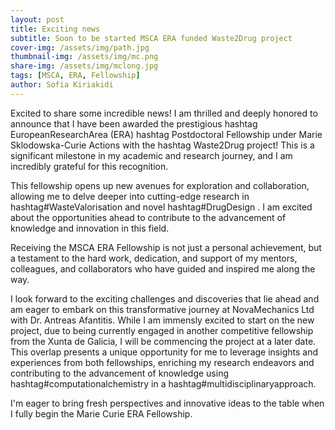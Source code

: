 ```yaml
---
layout: post
title: Exciting news
subtitle: Soon to be started MSCA ERA funded Waste2Drug project
cover-img: /assets/img/path.jpg
thumbnail-img: /assets/img/mc.png
share-img: /assets/img/mclong.jpg
tags: [MSCA, ERA, Fellowship]
author: Sofia Kiriakidi
---
```


Excited to share some incredible news! 
I am thrilled and deeply honored to announce that I have been awarded the prestigious hashtag EuropeanResearchArea (ERA) hashtag Postdoctoral Fellowship under Marie Sklodowska-Curie Actions with the hashtag Waste2Drug project! This is a significant milestone in my academic and research journey, and I am incredibly grateful for this recognition.

This fellowship opens up new avenues for exploration and collaboration, allowing me to delve deeper into cutting-edge research in hashtag#WasteValorisation and novel hashtag#DrugDesign . I am excited about the opportunities ahead to contribute to the advancement of knowledge and innovation in this field.

Receiving the MSCA ERA Fellowship is not just a personal achievement, but a testament to the hard work, dedication, and support of my mentors, colleagues, and collaborators who have guided and inspired me along the way. 

I look forward to the exciting challenges and discoveries that lie ahead and am eager to embark on this transformative journey at NovaMechanics Ltd with Dr. Antreas Afantitis. While I am immensly excited to start on the new project, due to being currently engaged in another competitive fellowship from the Xunta de Galicia, I will be commencing the project at a later date. This overlap presents a unique opportunity for me to leverage insights and experiences from both fellowships, enriching my research endeavors and contributing to the advancement of knowledge using hashtag#computationalchemistry in a hashtag#multidisciplinaryapproach. 

I'm eager to bring fresh perspectives and innovative ideas to the table when I fully begin the Marie Curie ERA Fellowship.
